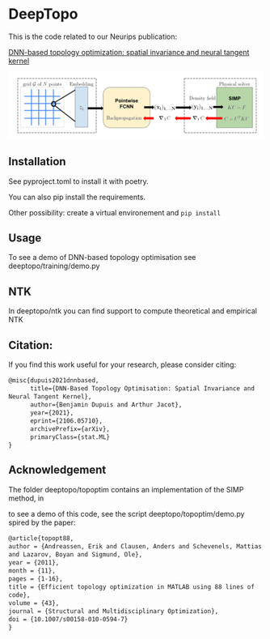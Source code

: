 # DeepTopo

This is the code related to our Neurips publication:

[DNN-based topology optimization: spatial invariance and neural tangent kernel](https://arxiv.org/abs/2106.05710)

![Algorithm scheme](figure_algorithm.png)

## Installation

See pyproject.toml to install it with poetry.

You can also pip install the requirements.

Other possibility: create a virtual environement and `pip install`


## Usage

To see a demo of DNN-based topology optimisation see deeptopo/training/demo.py


## NTK

In deeptopo/ntk you can find support to compute theoretical and empirical NTK




## Citation:
If you find this work useful for your research, please consider citing:

```
@misc{dupuis2021dnnbased, 
      title={DNN-Based Topology Optimisation: Spatial Invariance and Neural Tangent Kernel}, 
      author={Benjamin Dupuis and Arthur Jacot},
      year={2021},
      eprint={2106.05710},
      archivePrefix={arXiv},
      primaryClass={stat.ML}
}
```

## Acknowledgement

The folder deeptopo/topoptim contains an implementation of the SIMP method, in

to see a demo of this code, see the script deeptopo/topoptim/demo.py
spired by the paper:
```
@article{topopt88,
author = {Andreassen, Erik and Clausen, Anders and Schevenels, Mattias and Lazarov, Boyan and Sigmund, Ole},
year = {2011},
month = {11},
pages = {1-16},
title = {Efficient topology optimization in MATLAB using 88 lines of code},
volume = {43},
journal = {Structural and Multidisciplinary Optimization},
doi = {10.1007/s00158-010-0594-7}
}
```
